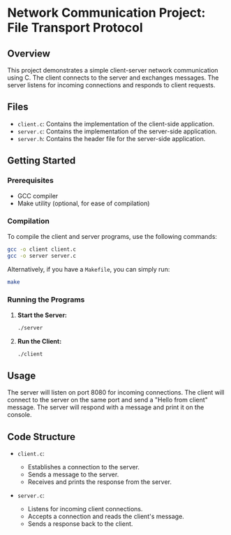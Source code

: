 # Network Communication Project: File Transport Protocol

## Overview

This project demonstrates a simple client-server network communication using C. The client connects to the server and exchanges messages. The server listens for incoming connections and responds to client requests.

## Files

- `client.c`: Contains the implementation of the client-side application.
- `server.c`: Contains the implementation of the server-side application.
- `server.h`: Contains the header file for the server-side application.

## Getting Started

### Prerequisites

- GCC compiler
- Make utility (optional, for ease of compilation)

### Compilation

To compile the client and server programs, use the following commands:

```sh
gcc -o client client.c
gcc -o server server.c
```

Alternatively, if you have a `Makefile`, you can simply run:

```sh
make
```

### Running the Programs

1. **Start the Server:**

   ```sh
   ./server
   ```

2. **Run the Client:**

   ```sh
   ./client
   ```

## Usage

The server will listen on port 8080 for incoming connections. The client will connect to the server on the same port and send a "Hello from client" message. The server will respond with a message and print it on the console.

## Code Structure

- `client.c`:
  - Establishes a connection to the server.
  - Sends a message to the server.
  - Receives and prints the response from the server.

- `server.c`:
  - Listens for incoming client connections.
  - Accepts a connection and reads the client's message.
  - Sends a response back to the client.
